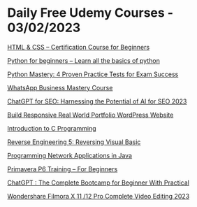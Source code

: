 # Daily Free Udemy Courses - 03/02/2023

[HTML & CSS – Certification Course for Beginners](https://www.udemy.com/course/html-css-certification-course-for-beginners-e/?couponCode=5F20F6E3164D8F4EC87F)
[Python for beginners – Learn all the basics of python](https://www.udemy.com/course/python-for-beginners-learn/?couponCode=177B37DB5C1F858B41A8)
[Python Mastery: 4 Proven Practice Tests for Exam Success](https://www.udemy.com/course/python-mastery-4-proven-practice-tests-for-exam-success/?couponCode=4AADF626A2B2FC2DA97C)
[WhatsApp Business Mastery Course](https://www.udemy.com/course/whatsapp-business-mastery-course-x/?couponCode=WHATSAPPBUSINESS)
[ChatGPT for SEO: Harnessing the Potential of AI for SEO 2023](https://www.udemy.com/course/chatgpt-for-seo-harnessing-the-potential-of-ai-for-seo-2023/?couponCode=100OFFF)
[Build Responsive Real World Portfolio WordPress Website](https://www.udemy.com/course/build-responsive-real-world-portfolio-wordpress-website/?couponCode=FREE1000COM)
[Introduction to C Programming](https://www.udemy.com/course/intro-c-programming/?couponCode=FEB2_FREE)
[Reverse Engineering 5: Reversing Visual Basic](https://www.udemy.com/course/reverse-engineering-visual-basic/?couponCode=FEB2_FREE)
[Programming Network Applications in Java](https://www.udemy.com/course/programming-network-applications-in-java/?couponCode=FEBRUARRY)
[Primavera P6 Training – For Beginners](https://www.udemy.com/course/oracle-primavera-p6-project-planning-and-scheduling-training/?couponCode=214524BDABB29AC3E376)
[ChatGPT : The Complete Bootcamp for Beginner With Practical](https://www.udemy.com/course/chatgpt-the-complete-bootcamp-for-beginner-with-practical/?couponCode=CHATGPTFREE)
[Wondershare Filmora X 11 /12 Pro Complete Video Editing 2023](https://www.udemy.com/course/wondershare-filmora-x-11-12-pro-complete-video-editing-2023/?couponCode=53FB944F224EC34AB096)
